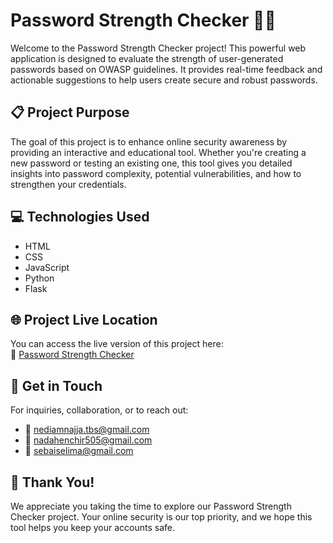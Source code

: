 # Password Strength Checker 💪🔐

Welcome to the Password Strength Checker project! This powerful web application is designed to evaluate the strength of user-generated passwords based on OWASP guidelines. It provides real-time feedback and actionable suggestions to help users create secure and robust passwords.



## 📋 Project Purpose

The goal of this project is to enhance online security awareness by providing an interactive and educational tool. Whether you're creating a new password or testing an existing one, this tool gives you detailed insights into password complexity, potential vulnerabilities, and how to strengthen your credentials.



## 💻 Technologies Used

- HTML
- CSS
- JavaScript  
- Python  
- Flask  



## 🌐 Project Live Location

You can access the live version of this project here:  
🔗 [Password Strength Checker](https://nadahenchir.pythonanywhere.com)



## 📧 Get in Touch

For inquiries, collaboration, or to reach out:

- 📩 nediamnajja.tbs@gmail.com  
- 📩 nadahenchir505@gmail.com
- 📩 sebaiselima@gmail.com



## 👏 Thank You!

We appreciate you taking the time to explore our Password Strength Checker project. Your online security is our top priority, and we hope this tool helps you keep your accounts safe.
